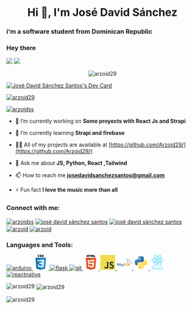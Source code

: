<h1 align="center">Hi 👋, I'm José David Sánchez</h1>
<h3 align="left">i'm a software student from Dominican Republic</h3>
   <h3>Hey there </h3><img src="https://media.giphy.com/media/hvRJCLFzcasrR4ia7z/giphy.gif" width="25px">
<img  src="https://raw.githubusercontent.com/hebertdev1/hebertdev1/master/javascript.gif" />
<p align="center"> <img src="https://komarev.com/ghpvc/?username=arzoid29&label=Profile%20views&color=0e75b6&style=flat" alt="arzoid29" /> </p>
<div align="left">
<a href="https://app.daily.dev/Arzoid"><img src="https://api.daily.dev/devcards/41dc87904619405596d4e698bae91f95.png?r=fz3" width="400" alt="José David Sánchez Santos's Dev Card"/></a>
   </div>
<p align="left"> <a href="https://github.com/ryo-ma/github-profile-trophy"><img src="https://github-profile-trophy.vercel.app/?username=arzoid29" alt="arzoid29" /></a> </p>

<p align="left"> <a href="https://twitter.com/arzoidss" target="blank"><img src="https://img.shields.io/twitter/follow/arzoidss?logo=twitter&style=for-the-badge" alt="arzoidss" /></a> </p>

- 🔭 I’m currently working on **Some proyects with React Js and Strapi**

- 🌱 I’m currently learning **Strapi and firebase**

- 👨‍💻 All of my projects are available at [https://github.com/Arzoid29/](https://github.com/Arzoid29/)

- 💬 Ask me about **JS, Python, React ,Tailwind**

- 📫 How to reach me **josedavidsanchezsantos@gmail.com**

- ⚡ Fun fact **I love the music more than  all**

<h3 align="left">Connect with me:</h3>
<p align="left">
<a href="https://twitter.com/arzoidss" target="blank"><img align="center" src="https://cdn.jsdelivr.net/npm/simple-icons@3.0.1/icons/twitter.svg" alt="arzoidss" height="30" width="40" /></a>
<a href="https://www.linkedin.com/in/jos%C3%A9-david-s%C3%A1nchez-santos-4931a9190" target="blank"><img align="center" src="https://cdn.jsdelivr.net/npm/simple-icons@3.0.1/icons/linkedin.svg" alt="josé david sánchez santos" height="30" width="40" /></a>
<a href="https://fb.com/josé david sánchez santos" target="blank"><img align="center" src="https://cdn.jsdelivr.net/npm/simple-icons@3.0.1/icons/facebook.svg" alt="josé david sánchez santos" height="30" width="40" /></a>
<a href="https://instagram.com/arzoid" target="blank"><img align="center" src="https://cdn.jsdelivr.net/npm/simple-icons@3.0.1/icons/instagram.svg" alt="arzoid" height="30" width="40" /></a>
<a href="https://www.youtube.com/c/arzoid" target="blank"><img align="center" src="https://cdn.jsdelivr.net/npm/simple-icons@3.0.1/icons/youtube.svg" alt="arzoid" height="30" width="40" /></a>
</p>

<h3 align="left">Languages and Tools:</h3>
<p align="left"> <a href="https://www.arduino.cc/" target="_blank"> <img src="https://cdn.worldvectorlogo.com/logos/arduino-1.svg" alt="arduino" width="40" height="40"/> </a> <a href="https://www.w3schools.com/css/" target="_blank"> <img src="https://raw.githubusercontent.com/devicons/devicon/master/icons/css3/css3-original-wordmark.svg" alt="css3" width="40" height="40"/> </a> <a href="https://flask.palletsprojects.com/" target="_blank"> <img src="https://www.vectorlogo.zone/logos/pocoo_flask/pocoo_flask-icon.svg" alt="flask" width="40" height="40"/> </a> <a href="https://git-scm.com/" target="_blank"> <img src="https://www.vectorlogo.zone/logos/git-scm/git-scm-icon.svg" alt="git" width="40" height="40"/> </a> <a href="https://www.w3.org/html/" target="_blank"> <img src="https://raw.githubusercontent.com/devicons/devicon/master/icons/html5/html5-original-wordmark.svg" alt="html5" width="40" height="40"/> </a> <a href="https://developer.mozilla.org/en-US/docs/Web/JavaScript" target="_blank"> <img src="https://raw.githubusercontent.com/devicons/devicon/master/icons/javascript/javascript-original.svg" alt="javascript" width="40" height="40"/> </a> <a href="https://www.mysql.com/" target="_blank"> <img src="https://raw.githubusercontent.com/devicons/devicon/master/icons/mysql/mysql-original-wordmark.svg" alt="mysql" width="40" height="40"/> </a> <a href="https://www.python.org" target="_blank"> <img src="https://raw.githubusercontent.com/devicons/devicon/master/icons/python/python-original.svg" alt="python" width="40" height="40"/> </a> <a href="https://reactjs.org/" target="_blank"> <img src="https://raw.githubusercontent.com/devicons/devicon/master/icons/react/react-original-wordmark.svg" alt="react" width="40" height="40"/> </a> <a href="https://reactnative.dev/" target="_blank"> <img src="https://reactnative.dev/img/header_logo.svg" alt="reactnative" width="40" height="40"/> </a> </p>

<p><img align="left" src="https://github-readme-stats.vercel.app/api/top-langs?username=arzoid29&show_icons=true&locale=en&layout=compact" alt="arzoid29" /></p>

<p>&nbsp;<img align="center" src="https://github-readme-stats.vercel.app/api?username=arzoid29&show_icons=true&locale=en" alt="arzoid29" /></p>

<p><img align="center" src="https://github-readme-streak-stats.herokuapp.com/?user=arzoid29&" alt="arzoid29" /></p>
